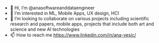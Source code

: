 - 👋 Hi, I’m @anasoftwareanddataengineer
- 👀 I’m interested in ML, Mobile Apps, UX design, HCI
- 💞️ I’m looking to collaborate on various projects including scientific research and papers, mobile apps, projects that include both art and science and new AI technologies
- 📫 How to reach me https://www.linkedin.com/in/ana-vesic/

<!---
anasoftwareanddataengineer/anasoftwareanddataengineer is a ✨ special ✨ repository because its `README.md` (this file) appears on your GitHub profile.
You can click the Preview link to take a look at your changes.
--->
